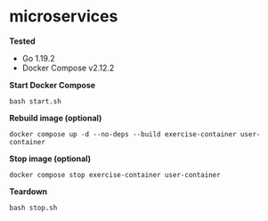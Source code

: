 # microservices

**Tested**

- Go 1.19.2
- Docker Compose v2.12.2

**Start Docker Compose**

```shellscript
bash start.sh
```

**Rebuild image (optional)**

```shellscript
docker compose up -d --no-deps --build exercise-container user-container
```

**Stop image (optional)**

```shellscript
docker compose stop exercise-container user-container
```

**Teardown**

```shellscript
bash stop.sh
```
